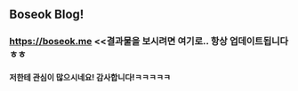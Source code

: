## Boseok Blog!
### https://boseok.me <<결과물을 보시려면 여기로.. 항상 업데이트됩니다 ㅎㅎ
#### 저한테 관심이 많으시네요! 감사합니다!ㅋㅋㅋㅋㅋ